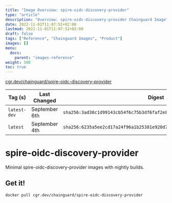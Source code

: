 ```yaml
---
title: "Image Overview: spire-oidc-discovery-provider"
type: "article"
description: "Overview: spire-oidc-discovery-provider Chainguard Image"
date: 2022-11-01T11:07:52+02:00
lastmod: 2022-11-01T11:07:52+02:00
draft: false
tags: ["Reference", "Chainguard Images", "Product"]
images: []
menu:
  docs:
    parent: "images-reference"
weight: 500
toc: true
---
```


[cgr.dev/chainguard/spire-oidc-discovery-provider](https://github.com/chainguard-images/images/tree/main/images/spire-oidc-discovery-provider)

| Tag (s)       | Last Changed  | Digest                                                                    |
|---------------|---------------|---------------------------------------------------------------------------|
|  `latest-dev` | September 6th | `sha256:3ad30c1d99143cb54f6c75b3df6faf2e818a8e782ca98e4d295962c669fd31c9` |
|  `latest`     | September 4th | `sha256:6235a5ee2cd17a24f96a1b25381e920d7690839cd1e094b11e1dbcc2e565e503` |

# spire-oidc-discovery-provider

Minimal spire-oidc-discovery-provider images with nightly builds.

## Get it!

```shell
docker pull cgr.dev/chainguard/spire-oidc-discovery-provider
```
